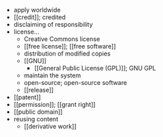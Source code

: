 - apply worldwide
- [[credit]]; credited
- disclaiming of responsibility
- license...
    - Creative Commons license
    - [[free license]]; [[free software]]
    - distribution of modified copies
    - [[GNU]]
        - [[General Public License (GPL)]]; GNU GPL
    - maintain the system
    - open-source; open-source software
    - [[release]]
- [[patent]]
- [[permission]]; [[grant right]]
- [[public domain]]
- reusing content
    - [[derivative work]]
